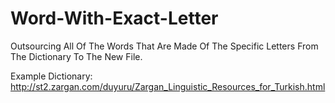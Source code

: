 # Word-With-Exact-Letter

Outsourcing All Of The Words That Are Made Of The Specific Letters From The Dictionary To The New File.

Example Dictionary: http://st2.zargan.com/duyuru/Zargan_Linguistic_Resources_for_Turkish.html
